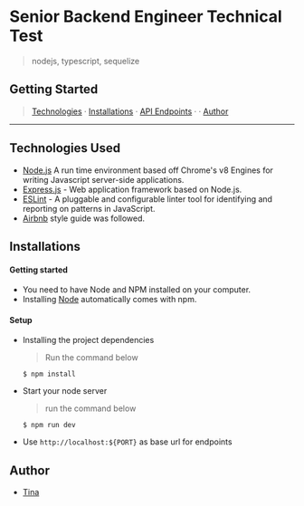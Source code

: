 # Senior Backend Engineer Technical Test
> nodejs, typescript, sequelize
## Getting Started
>  [Technologies](#technologies-used) &middot; [Installations](#installations) &middot; [API Endpoints](#api-endpoints) &middot; &middot; [Author](#author)
---
## Technologies Used
[node]: (https://nodejs.org)
- [Node.js](node) A run time environment based off Chrome's v8 Engines for writing Javascript server-side applications.
- [Express.js](https://expressjs.com) - Web application framework based on Node.js.
- [ESLint](https://eslint.org/) - A pluggable and configurable linter tool for identifying and reporting on patterns in JavaScript.
- [Airbnb](https://www.npmjs.com/package/eslint-config-airbnb) style guide was followed.

## Installations
#### Getting started
- You need to have Node and NPM installed on your computer.
- Installing [Node](node) automatically comes with npm.
#### Setup
- Installing the project dependencies
  > Run the command below
  ```shell
  $ npm install
  ```
- Start your node server
  > run the command below
  ```shell
  $ npm run dev
  ```
- Use `http://localhost:${PORT}` as base url for endpoints
## Author
- [Tina](https://github.com/oluwabukolatina)
